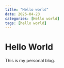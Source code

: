 ```yaml
---
title: "Hello world"
date: 2025-04-23
categories: [Hello world]
tags: [hello world]
---
```


# Hello World

This is my personal blog.